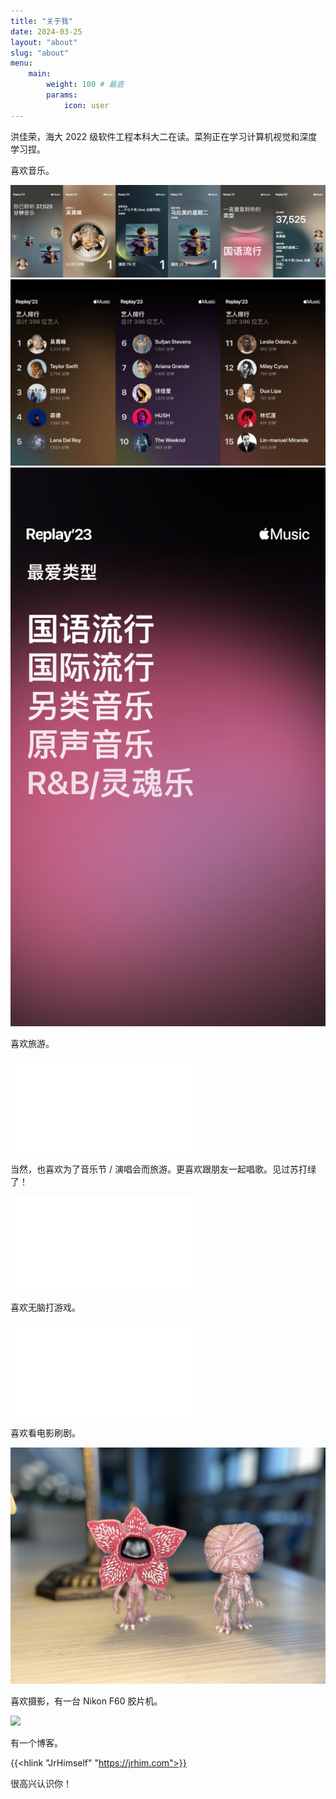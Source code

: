 ```yaml
---
title: "关于我"
date: 2024-03-25
layout: "about"
slug: "about"
menu:
    main:
        weight: 100 # 最底
        params:
            icon: user
---
```


洪佳荣，海大 2022 级软件工程本科大二在读。菜狗正在学习计算机视觉和深度学习捏。

喜欢音乐。

![](imgs/0E7259D796F33F93BF3DD2631CE34991.png)
![](imgs/104FAA14FF60201F735F1A05F458810F.png)
![](imgs/6EB10CC417B1165803434D6D12441CC4.png)

喜欢旅游。

<iframe src="//player.bilibili.com/player.html?bvid=BV1im4y1H7rQ&page=1" scrolling="no" border="0" frameborder="no" framespacing="0" allowfullscreen="true"> </iframe>

当然，也喜欢为了音乐节 / 演唱会而旅游。更喜欢跟朋友一起唱歌。见过苏打绿了！

<iframe src="//player.bilibili.com/player.html?bvid=BV1524y1M7M6&page=1" scrolling="no" border="0" frameborder="no" framespacing="0" allowfullscreen="true"> </iframe>

喜欢无脑打游戏。

<iframe src="//player.bilibili.com/player.html?bvid=BV1rN4y1n76o&page=1" scrolling="no" border="0" frameborder="no" framespacing="0" allowfullscreen="true"> </iframe>

喜欢看电影刷剧。

![Stranger Things](imgs/6787BF04A0F5D7F0E379A2D211A07743.png)

喜欢摄影，有一台 Nikon F60 胶片机。

![](imgs/Untitled107.jpg)

有一个博客。

{{<hlink "JrHimself" "https://jrhim.com">}}

很高兴认识你！
